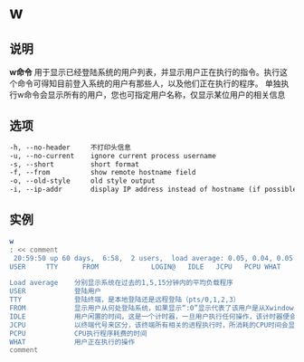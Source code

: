 # **w**

## 说明

**w命令** 用于显示已经登陆系统的用户列表，并显示用户正在执行的指令。执行这个命令可得知目前登入系统的用户有那些人，以及他们正在执行的程序。
单独执行w命令会显示所有的用户，您也可指定用户名称，仅显示某位用户的相关信息

## 选项

```markdown
-h, --no-header     不打印头信息
-u, --no-current    ignore current process username
-s, --short         short format
-f, --from          show remote hostname field
-o, --old-style     old style output
-i, --ip-addr       display IP address instead of hostname (if possible)

```

## 实例

```bash
w
: << comment
 20:59:50 up 60 days,  6:58,  2 users,  load average: 0.05, 0.04, 0.05
USER     TTY      FROM             LOGIN@   IDLE   JCPU   PCPU WHAT

Load average    分别显示系统在过去的1,5,15分钟内的平均负载程序
USER            登陆用户
TTY             登陆终端，是本地登陆还是远程登陆（pts/0,1,2,3）
FROM            显示用户从何处登陆系统，如果显示“:0”显示代表了该用户是从Xwindows下，打开文本模式窗口登陆的
IDLE            用户闲置的时间，这是一个计时器，一旦用户执行任何操作，该计时器便会被重置
JCPU            以终端代号来区分，该终端所有相关的进程执行时，所消耗的CPU时间会显示在这里
PCPU            CPU执行程序耗费的时间
WHAT            用户正在执行的操作
comment


```


